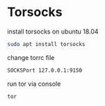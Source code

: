 # Torsocks

install torsocks on ubuntu 18.04

```bash
sudo apt install torsocks
```

change torrc file

```bash
SOCKSPort 127.0.0.1:9150
```

run tor via console

```bash
tor
```

